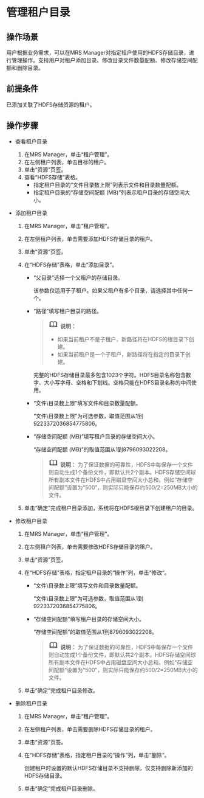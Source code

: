 # 管理租户目录<a name="mrs_01_0542"></a>

## 操作场景<a name="zh-cn_topic_0035271544_section20357089194250"></a>

用户根据业务需求，可以在MRS Manager对指定租户使用的HDFS存储目录，进行管理操作。支持用户对租户添加目录、修改目录文件数量配额、修改存储空间配额和删除目录。

## 前提条件<a name="zh-cn_topic_0035271544_section4564761919437"></a>

已添加关联了HDFS存储资源的租户。

## 操作步骤<a name="zh-cn_topic_0035271544_section59639241194316"></a>

-   查看租户目录
    1.  在MRS Manager，单击“租户管理”。
    2.  在左侧租户列表，单击目标的租户。
    3.  单击“资源”页签。
    4.  查看“HDFS存储”表格。
        -   指定租户目录的“文件目录数上限”列表示文件和目录数量配额。
        -   指定租户目录的“存储空间配额 \(MB\)”列表示租户目录的存储空间大小。


-   添加租户目录
    1.  在MRS Manager，单击“租户管理”。
    2.  在左侧租户列表，单击需要添加HDFS存储目录的租户。
    3.  单击“资源”页签。
    4.  在“HDFS存储”表格，单击“添加目录”。
        -   “父目录”选择一个父租户的存储目录。

            该参数仅适用于子租户。如果父租户有多个目录，请选择其中任何一个。

        -   “路径”填写租户目录的路径。

            >![](public_sys-resources/icon-note.gif) **说明：** 
            >-   如果当前租户不是子租户，新路径将在HDFS的根目录下创建。
            >-   如果当前租户是一个子租户，新路径将在指定的目录下创建。

            完整的HDFS存储目录最多包含1023个字符。HDFS目录名称包含数字、大小写字母、空格和下划线。空格只能在HDFS目录名称的中间使用。

        -   “文件\\目录数上限”填写文件和目录数量配额。

            “文件\\目录数上限”为可选参数，取值范围从1到9223372036854775806。

        -   “存储空间配额 \(MB\)”填写租户目录的存储空间大小。

            “存储空间配额 \(MB\)”的取值范围从1到8796093022208。

            >![](public_sys-resources/icon-note.gif) **说明：** 
            >为了保证数据的可靠性，HDFS中每保存一个文件则自动生成1个备份文件，即默认共2个副本。HDFS存储空间球所有副本文件在HDFS中占用磁盘空间大小总和。例如“存储空间配额”设置为“500”，则实际只能保存约500/2=250MB大小的文件。


    5.  单击“确定”完成租户目录添加，系统将在HDFS根目录下创建租户的目录。

-   修改租户目录
    1.  在MRS Manager，单击“租户管理”。
    2.  在左侧租户列表，单击需要修改HDFS存储目录的租户。
    3.  单击“资源”页签。
    4.  在“HDFS存储”表格，指定租户目录的“操作”列，单击“修改“。
        -   “文件\\目录数上限”填写文件和目录数量配额。

            “文件\\目录数上限”为可选参数，取值范围从1到9223372036854775806。

        -   “存储空间配额”填写租户目录的存储空间大小。

            “存储空间配额”的取值范围从1到8796093022208。

            >![](public_sys-resources/icon-note.gif) **说明：** 
            >为了保证数据的可靠性，HDFS中每保存一个文件则自动生成1个备份文件，即默认共2个副本。HDFS存储空间球所有副本文件在HDFS中占用磁盘空间大小总和。例如“存储空间配额”设置为“500”，则实际只能保存约500/2=250MB大小的文件。


    5.  单击“确定”完成租户目录修改。

-   删除租户目录
    1.  在MRS Manager，单击“租户管理”。
    2.  在左侧租户列表，单击需要删除HDFS存储目录的租户。
    3.  单击“资源”页签。
    4.  在“HDFS存储”表格，指定租户目录的“操作”列，单击“删除“。

        创建租户时设置的默认HDFS存储目录不支持删除，仅支持删除新添加的HDFS存储目录。

    5.  单击“确定”完成租户目录删除。


